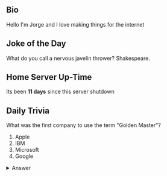 ## Bio

Hello I'm Jorge and I love making things for the internet

## Joke of the Day

What do you call a nervous javelin thrower? Shakespeare.

## Home Server Up-Time

Its been **11 days** since this server shutdown


## Daily Trivia

What was the first company to use the term &quot;Golden Master&quot;?
 1. Apple
 2. IBM
 3. Microsoft
 4. Google

<details>
  <summary>Answer</summary>
  Apple
</details>
